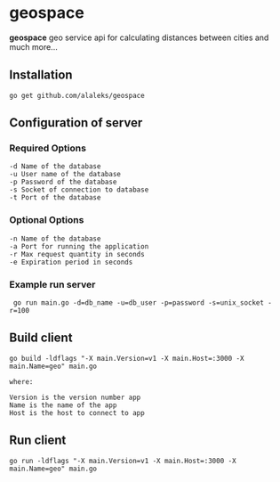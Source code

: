 # geospace

**geospace** geo service api for calculating distances between cities and much more...

## Installation

```
go get github.com/alaleks/geospace
```

## Configuration of server

### Required Options
```
-d Name of the database
-u User name of the database
-p Password of the database
-s Socket of connection to database
-t Port of the database
```
### Optional Options
```
-n Name of the database
-a Port for running the application
-r Max request quantity in seconds
-e Expiration period in seconds
```

### Example run server
```
 go run main.go -d=db_name -u=db_user -p=password -s=unix_socket -r=100

```
## Build client

```
go build -ldflags "-X main.Version=v1 -X main.Host=:3000 -X main.Name=geo" main.go

where:

Version is the version number app
Name is the name of the app
Host is the host to connect to app
```

## Run client

```
go run -ldflags "-X main.Version=v1 -X main.Host=:3000 -X main.Name=geo" main.go 
```